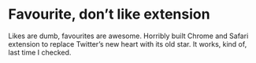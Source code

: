 Favourite, don’t like extension
===============================

Likes are dumb, favourites are awesome. Horribly built Chrome and Safari extension to replace Twitter’s new heart with its old star. It works, kind of, last time I checked.
